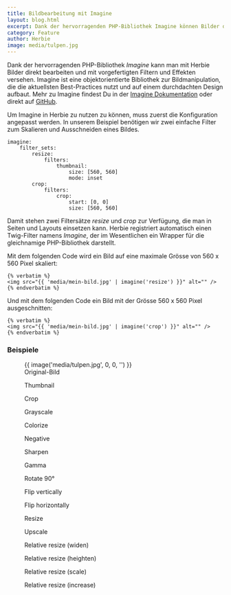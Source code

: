 ```yaml
---
title: Bildbearbeitung mit Imagine
layout: blog.html
excerpt: Dank der hervorragenden PHP-Bibliothek Imagine können Bilder direkt bearbeitet und mit vorgefertigten Filtern und Effekten versehen werden. Das zeitaufwändige Erstellen von skalierten Bildern entfällt.
category: Feature
author: Herbie
image: media/tulpen.jpg
---
```


Dank der hervorragenden PHP-Bibliothek *Imagine* kann man mit Herbie Bilder
direkt bearbeiten und mit vorgefertigten Filtern und Effekten versehen. Imagine
ist eine objektorientierte Bibliothek zur Bildmanipulation, die die aktuellsten
Best-Practices nutzt und auf einem durchdachten Design aufbaut. Mehr zu Imagine
findest Du in der [Imagine Dokumentation][1] oder direkt auf [GitHub][2].

Um Imagine in Herbie zu nutzen zu können, muss zuerst die Konfiguration
angepasst werden. In unserem Beispiel benötigen wir zwei einfache Filter zum
Skalieren und Ausschneiden eines Bildes.

    imagine:
        filter_sets:
            resize:
                filters:
                    thumbnail:
                        size: [560, 560]
                        mode: inset
            crop:
                filters:
                    crop:
                        start: [0, 0]
                        size: [560, 560]

Damit stehen zwei Filtersätze *resize* und *crop* zur Verfügung, die man in
Seiten und Layouts einsetzen kann. Herbie registriert automatisch einen
Twig-Filter namens *Imagine*, der im Wesentlichen ein Wrapper für die
gleichnamige PHP-Bibliothek darstellt.

Mit dem folgenden Code wird ein Bild auf eine maximale Grösse von 560 x 560
Pixel skaliert:

    {% verbatim %}
    <img src="{{ 'media/mein-bild.jpg' | imagine('resize') }}" alt="" />
    {% endverbatim %}

Und mit dem folgenden Code ein Bild mit der Grösse 560 x 560 Pixel
ausgeschnitten:

    {% verbatim %}
    <img src="{{ 'media/mein-bild.jpg' | imagine('crop') }}" alt="" />
    {% endverbatim %}


### Beispiele

<figure>
    {{ image('media/tulpen.jpg', 0, 0, '') }}
    <figcaption>Original-Bild</figcaption>
</figure>

<div class="gallery">
<figure><img src="{{ 'media/tulpen.jpg' | imagine('bsp1') }}" alt="" /><figcaption>Thumbnail</figcaption></figure>
<figure><img src="{{ 'media/tulpen.jpg' | imagine('bsp2') }}" alt="" /><figcaption>Crop</figcaption></figure>
<figure><img src="{{ 'media/tulpen.jpg' | imagine('bsp3') }}" alt="" /><figcaption>Grayscale</figcaption></figure>
<figure><img src="{{ 'media/tulpen.jpg' | imagine('bsp4') }}" alt="" /><figcaption>Colorize</figcaption></figure>
<figure><img src="{{ 'media/tulpen.jpg' | imagine('bsp5') }}" alt="" /><figcaption>Negative</figcaption></figure>
<figure><img src="{{ 'media/tulpen.jpg' | imagine('bsp6') }}" alt="" /><figcaption>Sharpen</figcaption></figure>
<figure><img src="{{ 'media/tulpen.jpg' | imagine('bsp7') }}" alt="" /><figcaption>Gamma</figcaption></figure>
<figure><img src="{{ 'media/tulpen.jpg' | imagine('bsp8') }}" alt="" /><figcaption>Rotate 90°</figcaption></figure>
<figure><img src="{{ 'media/tulpen.jpg' | imagine('bsp9') }}" alt="" /><figcaption>Flip vertically</figcaption></figure>
<figure><img src="{{ 'media/tulpen.jpg' | imagine('bsp10') }}" alt="" /><figcaption>Flip horizontally</figcaption></figure>
<figure><img src="{{ 'media/tulpen.jpg' | imagine('bsp11') }}" alt="" /><figcaption>Resize</figcaption></figure>
<figure><img src="{{ 'media/tulpen.jpg' | imagine('bsp12') }}" alt="" /><figcaption>Upscale</figcaption></figure>
<figure><img src="{{ 'media/tulpen.jpg' | imagine('bsp13') }}" alt="" /><figcaption>Relative resize (widen)</figcaption></figure>
<figure><img src="{{ 'media/tulpen.jpg' | imagine('bsp14') }}" alt="" /><figcaption>Relative resize (heighten)</figcaption></figure>
<figure><img src="{{ 'media/tulpen.jpg' | imagine('bsp15') }}" alt="" /><figcaption>Relative resize (scale)</figcaption></figure>
<figure><img src="{{ 'media/tulpen.jpg' | imagine('bsp16') }}" alt="" /><figcaption>Relative resize (increase)</figcaption></figure>
</div>


[1]: http://imagine.readthedocs.org
[2]: https://github.com/avalanche123/Imagine
